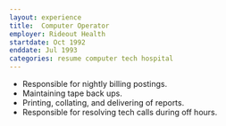 ```yaml
---
layout: experience
title:  Computer Operator
employer: Rideout Health
startdate: Oct 1992
enddate: Jul 1993
categories: resume computer tech hospital
---
```


  - Responsible for nightly billing postings. 
  - Maintaining tape back ups. 
  - Printing, collating, and delivering of reports. 
  - Responsible for resolving tech calls during off hours.